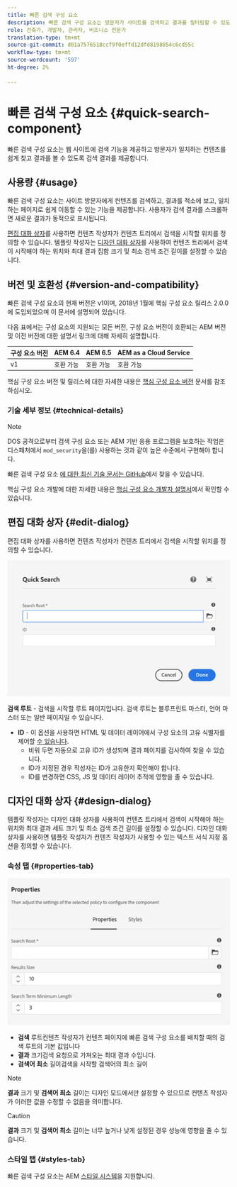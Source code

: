 ```yaml
---
title: 빠른 검색 구성 요소
description: 빠른 검색 구성 요소는 방문자가 사이트를 검색하고 결과를 필터링할 수 있도록 웹 사이트에 검색 기능을 제공하고 검색 결과를 제공합니다.
role: 건축가, 개발자, 관리자, 비즈니스 전문가
translation-type: tm+mt
source-git-commit: d01a7576518ccf9f0effd12dfd8198854c6cd55c
workflow-type: tm+mt
source-wordcount: '597'
ht-degree: 2%

---
```



# 빠른 검색 구성 요소 {#quick-search-component}

빠른 검색 구성 요소는 웹 사이트에 검색 기능을 제공하고 방문자가 일치하는 컨텐츠를 쉽게 찾고 결과를 볼 수 있도록 검색 결과를 제공합니다.

## 사용량 {#usage}

빠른 검색 구성 요소는 사이트 방문자에게 컨텐츠를 검색하고, 결과를 적소에 보고, 일치하는 페이지로 쉽게 이동할 수 있는 기능을 제공합니다. 사용자가 검색 결과를 스크롤하면 새로운 결과가 동적으로 표시됩니다.

[편집 대화 상자](#edit-dialog)를 사용하면 컨텐츠 작성자가 컨텐츠 트리에서 검색을 시작할 위치를 정의할 수 있습니다. 템플릿 작성자는 [디자인 대화 상자](#design-dialog)를 사용하여 컨텐츠 트리에서 검색이 시작해야 하는 위치와 최대 결과 집합 크기 및 최소 검색 조건 길이를 설정할 수 있습니다.

## 버전 및 호환성 {#version-and-compatibility}

빠른 검색 구성 요소의 현재 버전은 v1이며, 2018년 1월에 핵심 구성 요소 릴리스 2.0.0에 도입되었으며 이 문서에 설명되어 있습니다.

다음 표에서는 구성 요소의 지원되는 모든 버전, 구성 요소 버전이 호환되는 AEM 버전 및 이전 버전에 대한 설명서 링크에 대해 자세히 설명합니다.

| 구성 요소 버전 | AEM 6.4 | AEM 6.5 | AEM as a Cloud Service |
|--- |--- |--- |---|
| v1 | 호환 가능 | 호환 가능 | 호환 가능 |

핵심 구성 요소 버전 및 릴리스에 대한 자세한 내용은 [핵심 구성 요소 버전](/help/versions.md) 문서를 참조하십시오.

### 기술 세부 정보 {#technical-details}

>[!NOTE]
>
>DOS 공격으로부터 검색 구성 요소 또는 AEM 기반 응용 프로그램을 보호하는 작업은 디스패처에서 `mod_security`을(를) 사용하는 것과 같이 높은 수준에서 구현해야 합니다.

빠른 검색 구성 요소 [에 대한 최신 기술 문서는 GitHub](https://adobe.com/go/aem_cmp_tech_search_v1)에서 찾을 수 있습니다.

핵심 구성 요소 개발에 대한 자세한 내용은 [핵심 구성 요소 개발자 설명서](/help/developing/overview.md)에서 확인할 수 있습니다.

## 편집 대화 상자 {#edit-dialog}

편집 대화 상자를 사용하면 컨텐츠 작성자가 컨텐츠 트리에서 검색을 시작할 위치를 정의할 수 있습니다.

![빠른 검색 구성 요소의 편집 대화 상자](/help/assets/quick-search-edit.png)

**검색 루트**  - 검색을 시작할 루트 페이지입니다. 검색 루트는 블루프린트 마스터, 언어 마스터 또는 일반 페이지일 수 있습니다.
* **ID**  - 이 옵션을 사용하면 HTML 및 데이터 레이어에서 구성 요소의 고유 식별자를 제어할  [수 있습니다](/help/developing/data-layer/overview.md).
   * 비워 두면 자동으로 고유 ID가 생성되며 결과 페이지를 검사하여 찾을 수 있습니다.
   * ID가 지정된 경우 작성자는 ID가 고유한지 확인해야 합니다.
   * ID를 변경하면 CSS, JS 및 데이터 레이어 추적에 영향을 줄 수 있습니다.

## 디자인 대화 상자 {#design-dialog}

템플릿 작성자는 디자인 대화 상자를 사용하여 컨텐츠 트리에서 검색이 시작해야 하는 위치와 최대 결과 세트 크기 및 최소 검색 조건 길이를 설정할 수 있습니다. 디자인 대화 상자를 사용하면 템플릿 작성자가 컨텐츠 작성자가 사용할 수 있는 텍스트 서식 지정 옵션을 정의할 수 있습니다.

### 속성 탭 {#properties-tab}

![빠른 검색 구성 요소의 디자인 대화 상자](/help/assets/quick-search-design.png)

* **검색**
루트컨텐츠 작성자가 컨텐츠 페이지에 빠른 검색 구성 요소를 배치할 때의 검색 루트의 기본 값입니다
* **결과**
크기검색 요청으로 가져오는 최대 결과 수입니다.
* **검색어 최소**
길이검색을 시작할 검색어의 최소 길이

>[!NOTE]
>
>**결과** 크기 및  **검색어 최소** 길이는 디자인 모드에서만 설정할 수 있으므로 컨텐츠 작성자가 이러한 값을 수정할 수 없음을 의미합니다.

>[!CAUTION]
>
>**결과** 크기 및  **검색어 최소** 길이는 너무 높거나 낮게 설정된 경우 성능에 영향을 줄 수 있습니다.

### 스타일 탭 {#styles-tab}

빠른 검색 구성 요소는 AEM [스타일 시스템](/help/get-started/authoring.md#component-styling)을 지원합니다.
